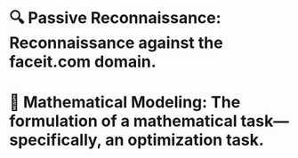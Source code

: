# 🔍 Passive Reconnaissance: Reconnaissance against the faceit.com domain.
# 🧮 Mathematical Modeling: The formulation of a mathematical task—specifically, an optimization task.

